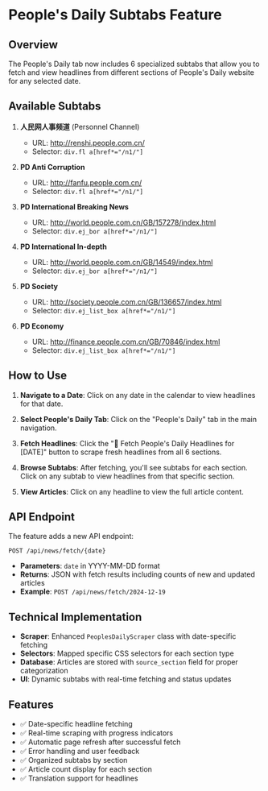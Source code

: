 # People's Daily Subtabs Feature

## Overview
The People's Daily tab now includes 6 specialized subtabs that allow you to fetch and view headlines from different sections of People's Daily website for any selected date.

## Available Subtabs

1. **人民网人事频道** (Personnel Channel)
   - URL: http://renshi.people.com.cn/
   - Selector: `div.fl a[href*="/n1/"]`

2. **PD Anti Corruption**
   - URL: http://fanfu.people.com.cn/
   - Selector: `div.fl a[href*="/n1/"]`

3. **PD International Breaking News**
   - URL: http://world.people.com.cn/GB/157278/index.html
   - Selector: `div.ej_bor a[href*="/n1/"]`

4. **PD International In-depth**
   - URL: http://world.people.com.cn/GB/14549/index.html
   - Selector: `div.ej_bor a[href*="/n1/"]`

5. **PD Society**
   - URL: http://society.people.com.cn/GB/136657/index.html
   - Selector: `div.ej_list_box a[href*="/n1/"]`

6. **PD Economy**
   - URL: http://finance.people.com.cn/GB/70846/index.html
   - Selector: `div.ej_list_box a[href*="/n1/"]`

## How to Use

1. **Navigate to a Date**: Click on any date in the calendar to view headlines for that date.

2. **Select People's Daily Tab**: Click on the "People's Daily" tab in the main navigation.

3. **Fetch Headlines**: Click the "🔄 Fetch People's Daily Headlines for [DATE]" button to scrape fresh headlines from all 6 sections.

4. **Browse Subtabs**: After fetching, you'll see subtabs for each section. Click on any subtab to view headlines from that specific section.

5. **View Articles**: Click on any headline to view the full article content.

## API Endpoint

The feature adds a new API endpoint:

```
POST /api/news/fetch/{date}
```

- **Parameters**: `date` in YYYY-MM-DD format
- **Returns**: JSON with fetch results including counts of new and updated articles
- **Example**: `POST /api/news/fetch/2024-12-19`

## Technical Implementation

- **Scraper**: Enhanced `PeoplesDailyScraper` class with date-specific fetching
- **Selectors**: Mapped specific CSS selectors for each section type
- **Database**: Articles are stored with `source_section` field for proper categorization
- **UI**: Dynamic subtabs with real-time fetching and status updates

## Features

- ✅ Date-specific headline fetching
- ✅ Real-time scraping with progress indicators
- ✅ Automatic page refresh after successful fetch
- ✅ Error handling and user feedback
- ✅ Organized subtabs by section
- ✅ Article count display for each section
- ✅ Translation support for headlines 